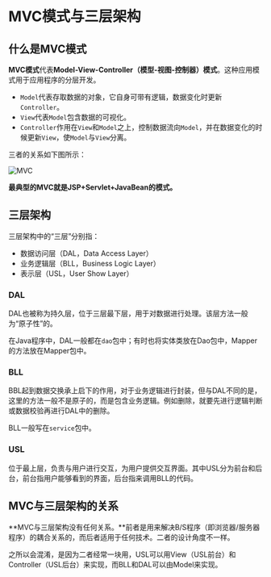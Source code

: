 # MVC模式与三层架构


## 什么是MVC模式

**MVC模式**代表**Model-View-Controller（模型-视图-控制器）模式**。这种应用模式用于应用程序的分层开发。

- `Model`代表存取数据的对象，它自身可带有逻辑，数据变化时更新`Controller`。
- `View`代表`Model`包含数据的可视化。
- `Controller`作用在`View`和`Model`之上，控制数据流向`Model`，并在数据变化的时候更新`View`，使`Model`与`View`分离。

三者的关系如下图所示：

![MVC](http://img.cairbin.top/img/202403242337531.png)


**最典型的MVC就是JSP+Servlet+JavaBean的模式。**


## 三层架构

三层架构中的“三层”分别指：

- 数据访问层（DAL，Data Access Layer）
- 业务逻辑层（BLL，Business Logic Layer）
- 表示层（USL，User Show Layer）

### DAL

DAL也被称为持久层，位于三层最下层，用于对数据进行处理。该层方法一般为“原子性”的。

在Java程序中，DAL一般都在`dao`包中；有时也将实体类放在Dao包中，Mapper的方法放在Mapper包中。

### BLL

BBL起到数据交换承上启下的作用，对于业务逻辑进行封装，但与DAL不同的是，这里的方法一般不是原子的，而是包含业务逻辑。例如删除，就要先进行逻辑判断或数据校验再进行DAL中的删除。

BLL一般写在`service`包中。


### USL

位于最上层，负责与用户进行交互，为用户提供交互界面。其中USL分为前台和后台，前台指用户能够看到的界面，后台指来调用BLL的代码。


## MVC与三层架构的关系

**MVC与三层架构没有任何关系。**前者是用来解决B/S程序（即浏览器/服务器程序）的耦合关系的，而后者适用于任何技术。二者的设计角度不一样。

之所以会混淆，是因为二者经常一块用，USL可以用View（USL前台）和Controller（USL后台）来实现，而BLL和DAL可以由Model来实现。